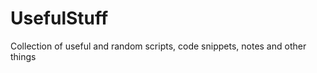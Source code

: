 UsefulStuff
===========

Collection of useful and random scripts, code snippets, notes and other things
